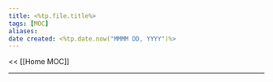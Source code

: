 ```yaml
---
title: <%tp.file.title%>
tags: [MOC]
aliases: 
date created: <%tp.date.now("MMMM DD, YYYY")%>
---
```

<< [[Home MOC]]

---

